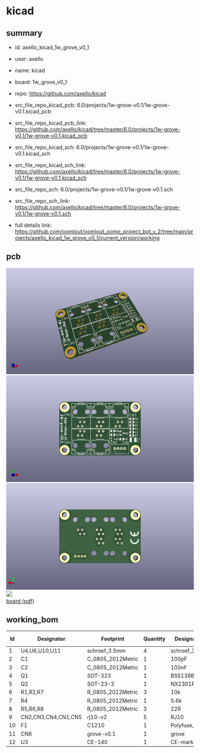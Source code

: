 # kicad
 
## summary 
* id: axello_kicad_1w_grove_v0_1
* user: axello
* name: kicad
* board: 1w_grove_v0_1
* repo: https://github.com/axello/kicad
* src_file_repo_kicad_pcb: 6.0/projects/1w-grove-v0.1/1w-grove-v0.1.kicad_pcb
* src_file_repo_kicad_pcb_link: https://github.com/axello/kicad/tree/master/6.0/projects/1w-grove-v0.1/1w-grove-v0.1.kicad_pcb
* src_file_repo_kicad_sch: 6.0/projects/1w-grove-v0.1/1w-grove-v0.1.kicad_sch
* src_file_repo_kicad_sch_link: https://github.com/axello/kicad/tree/master/6.0/projects/1w-grove-v0.1/1w-grove-v0.1.kicad_sch

* src_file_repo_sch: 6.0/projects/1w-grove-v0.1/1w-grove-v0.1.sch
* src_file_repo_sch_link: https://github.com/axello/kicad/tree/master/6.0/projects/1w-grove-v0.1/1w-grove-v0.1.sch
* full details link: https://github.com/oomlout/oomlout_oomp_project_bot_v_2/tree/main/projects/axello_kicad_1w_grove_v0_1/current_version/working  



## pcb  
![](working_3d_600.png) 
![](working_3d_front_600.png)  
![](working_3d_back_600.png)  
![](working_600.png)  
[board (pdf)](working.pdf)  

## working_bom
| Id | Designator | Footprint | Quantity | Designation | Supplier and ref |  | None | 
| --- | --- | --- | --- | --- | --- | --- | --- | 
| 1 | U4,U6,U10,U11 | schroef_3.5mm | 4 | schroef_3.5mm |  |  | [''] | 
| 2 | C1 | C_0805_2012Metric | 1 | 100pF |  |  | [''] | 
| 3 | C2 | C_0805_2012Metric | 1 | 100nF |  |  | [''] | 
| 4 | Q1 | SOT-323 | 1 | BSS138BKW |  |  | [''] | 
| 5 | Q2 | SOT-23-3 | 1 | NX2301P |  |  | [''] | 
| 6 | R1,R2,R7 | R_0805_2012Metric | 3 | 10k |  |  | [''] | 
| 7 | R4 | R_0805_2012Metric | 1 | 5.6k |  |  | [''] | 
| 8 | R5,R6,R8 | R_0805_2012Metric | 3 | 22R |  |  | [''] | 
| 9 | CN2,CN3,CN4,CN1,CN5 | rj10-v2 | 5 | RJ10 |  |  | [''] | 
| 10 | F1 | C1210 | 1 | Polyfuse_Small |  |  | [''] | 
| 11 | CN6 | grove-v0.1 | 1 | grove |  |  | [''] | 
| 12 | U3 | CE-140 | 1 | CE-mark |  |  | [''] | 




